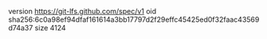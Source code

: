 version https://git-lfs.github.com/spec/v1
oid sha256:6c0a98ef94dfaf161614a3bb17797d2f29effc45425ed0f32faac43569d74a37
size 4124
